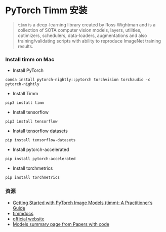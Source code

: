 # PyTorch Timm 安装

> `timm` is a deep-learning library created by Ross Wightman and is a collection of SOTA computer vision models, layers, utilities, optimizers, schedulers, data-loaders, augmentations and also training/validating scripts with ability to reproduce ImageNet training results.

### Install timm on Mac

- Install PyTorch

`conda install pytorch-nightly::pytorch torchvision torchaudio -c pytorch-nightly`

- Install Timm

`pip3 install timm`

- Install tensorflow

`pip3 install tensorflow`

- Install tensorflow datasets

`pip install tensorflow-datasets`

- Install  pytorch-accelerated

`pip install pytorch-accelerated`

- Install torchmetrics

`pip install torchmetrics
`

### 资源
- [Getting Started with PyTorch Image Models (timm): A Practitioner’s Guide](https://towardsdatascience.com/getting-started-with-pytorch-image-models-timm-a-practitioners-guide-4e77b4bf9055)
- [timmdocs](https://timm.fast.ai/)
- [official website](https://huggingface.co/docs/timm/index)
- [Models summary page from Papers with code](https://paperswithcode.com/lib/timm)